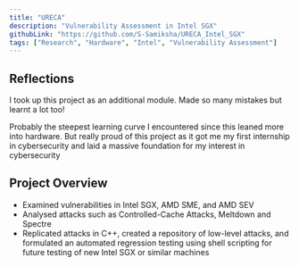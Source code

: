 ```yaml
---
title: "URECA"
description: "Vulnerability Assessment in Intel SGX"
githubLink: "https://github.com/S-Samiksha/URECA_Intel_SGX"
tags: ["Research", "Hardware", "Intel", "Vulnerability Assessment"]
---
```


## Reflections

I took up this project as an additional module. Made so many mistakes but learnt a lot too!

Probably the steepest learning curve I encountered since this leaned more into hardware. But really proud of this project as it got me my first internship in cybersecurity and laid a massive foundation for my interest in cybersecurity

## Project Overview

- Examined vulnerabilities in Intel SGX, AMD SME, and AMD SEV
- Analysed attacks such as Controlled-Cache Attacks, Meltdown and Spectre
- Replicated attacks in C++, created a repository of low-level attacks, and formulated an automated regression testing using shell scripting for future testing of new Intel SGX or similar machines
